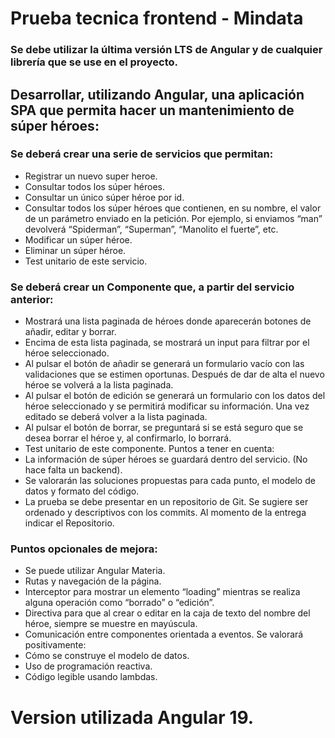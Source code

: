 # Prueba tecnica frontend - Mindata
### Se debe utilizar la última versión LTS de Angular y de cualquier librería que se use en el proyecto.
## Desarrollar, utilizando Angular, una aplicación SPA que permita hacer un mantenimiento de súper héroes:

### Se deberá crear una serie de servicios que permitan:
- Registrar un nuevo super heroe.
- Consultar todos los súper héroes.
- Consultar un único súper héroe por id.
- Consultar todos los súper héroes que contienen, en su nombre, el valor de un parámetro enviado en la petición. Por ejemplo, si enviamos “man” devolverá “Spiderman”, “Superman”, “Manolito el fuerte”, etc.
- Modificar un súper héroe.
- Eliminar un súper héroe.
- Test unitario de este servicio.

### Se deberá crear un Componente que, a partir del servicio anterior:
- Mostrará una lista paginada de héroes donde aparecerán botones de añadir,
editar y borrar.
- Encima de esta lista paginada, se mostrará un input para filtrar por el héroe
seleccionado.
- Al pulsar el botón de añadir se generará un formulario vacío con las
validaciones que se estimen oportunas. Después de dar de alta el nuevo
héroe se volverá a la lista paginada.
- Al pulsar el botón de edición se generará un formulario con los datos del
héroe seleccionado y se permitirá modificar su información. Una vez editado
se deberá volver a la lista paginada.
- Al pulsar el botón de borrar, se preguntará si se está seguro que se desea
borrar el héroe y, al confirmarlo, lo borrará.
- Test unitario de este componente.
Puntos a tener en cuenta:
- La información de súper héroes se guardará dentro del servicio. (No hace falta
un backend).
- Se valorarán las soluciones propuestas para cada punto, el modelo de
datos y formato del código.
- La prueba se debe presentar en un repositorio de Git. Se sugiere ser ordenado
y descriptivos con los commits. Al momento de la entrega indicar el Repositorio.

### Puntos opcionales de mejora:
- Se puede utilizar Angular Materia.
- Rutas y navegación de la página.
- Interceptor para mostrar un elemento “loading” mientras se realiza alguna operación como “borrado” o “edición”.
- Directiva para que al crear o editar en la caja de texto del nombre del
héroe, siempre se muestre en mayúscula.
- Comunicación entre componentes orientada a eventos.
Se valorará positivamente:
- Cómo se construye el modelo de datos.
- Uso de programación reactiva.
- Código legible usando lambdas.

# Version utilizada Angular 19.
